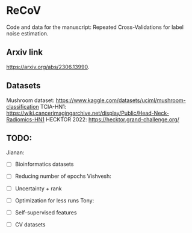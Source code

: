 # ReCoV
Code and data for the manuscript: Repeated Cross-Validations for label noise estimation.

## Arxiv link
https://arxiv.org/abs/2306.13990.

## Datasets
Mushroom dataset: https://www.kaggle.com/datasets/uciml/mushroom-classification
TCIA-HN1: https://wiki.cancerimagingarchive.net/display/Public/Head-Neck-Radiomics-HN1
HECKTOR 2022: https://hecktor.grand-challenge.org/

## TODO:
Jianan:
- [ ] Bioinformatics datasets
- [ ] Reducing number of epochs
Vishvesh:
- [ ] Uncertainty + rank
- [ ] Optimization for less runs
Tony:
- [ ] Self-supervised features
- [ ] CV datasets

